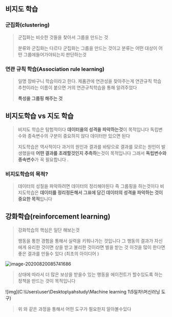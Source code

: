 ## 비지도 학습

### 군집화(clustering)

> 군집화는 비슷한 것들을 찾아서 그룹을 만드는 것 
>
> 분류와 군집화는 다르다 군집화는 그룹을 만드는 것이고 분류는 어떤 대상이 어떤 그룹에들어가야되는지 판단하는것 

### 연관 규칙 학습(Association rule learning)

> 일명 장바구니 학습이라고 한다. 제품관에 연관성을 찾아주는게 연관규칙 학습 추천이라는 이름이 붙으면 거의 연관규칙학습을 통해 알려주었다 
>
> **특성을 그룹핑 해주는 것** 

## 비지도학습 vs 지도 학습 

> 비지도 학습은 탐험적이다 **데이터을의 성격을 파악하는것**이 목적입니다 독립변수와 종속변수의 구분이 중요하지 않다 데이터만 있으면 된다 
>
> 지도학습은 역사적이다 과거의 원인과 결과를 바탕으로 결과를 모르는 원인이 발생했을때 **어떤 결과를 초래할것인지 추측하**는것이 목적입니다 그래서 **독립변수와 종속변수**가 꼭 필요합니다 .

### 비지도학습의 목적?

> 데이터의 성질을 파악하려면 데이터의 정리해야된다 즉 그룹핑을 하는것이다 비지도학습은 **데이터를 정리정돈해서 그표에 담긴 데이터의 성격을 파악하는 것이 중요한 목적**입니다

## 강화학습(reinforcement learning)

> 강화학습의 핵심은 일단 해보는것 
>
> 행동을 통한 경험을 통해서 실력을 키워나가는 것입니다 그 행동의 결과가 자신에게 유리한 것이면 상을 받고 불리한 것이라면 벌을 받는 것 이것을 많이 한다면 좋은 결과를 만들수 있다 (최초의 아이디어 )

![image-20200820085741686](C:\Users\user\AppData\Roaming\Typora\typora-user-images\image-20200820085741686.png)

> 상태에 따라서 더 많은 보상을 받을수 있는 행동을 에이전트가 할수있도록 하는 정책을 만드는 것이 목적입니다 

![img](C:\Users\user\Desktop\yahstudy\Machine learning 1\5일차\머신러닝 도구)

> 위 와 같은 과정을 통해서 어떤 도구가 필요한지 알아볼수있다